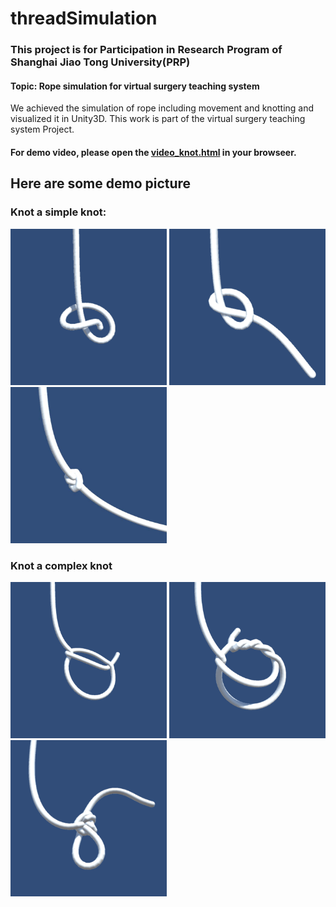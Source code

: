 # threadSimulation

### This project is for Participation in Research Program of Shanghai Jiao Tong University(PRP)

#### Topic: Rope simulation for virtual surgery teaching system
We achieved the simulation of rope including movement and knotting and visualized it in Unity3D.
This work is part of the virtual surgery teaching system Project.

#### For demo video, please open the [video_knot.html](video_knot.html) in your browseer.

## Here are some demo picture

### Knot a simple knot:

<img width="250" height="250" src="/pic/exp1.png"/>  <img width="250" height="250" src="/pic/exp2.png"/>  <img width="250" height="250" src="/pic/exp3.png"/>


### Knot a complex knot

<img width="250" height="250" src="/pic/exp4.png"/>  <img width="250" height="250" src="/pic/exp5.png"/>  <img width="250" height="250" src="/pic/exp6.png"/>




